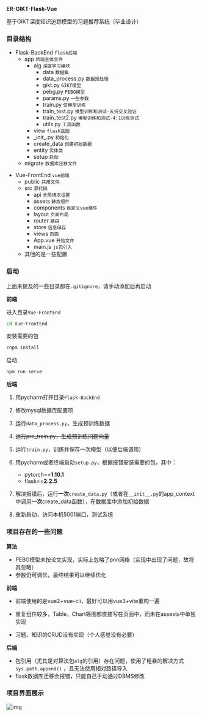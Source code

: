 **ER-GIKT-Flask-Vue** 

基于GIKT深度知识追踪模型的习题推荐系统（毕业设计）

### 目录结构

- Flask-BackEnd `flask后端`
  * app `后端主体文件`
    * alg `深度学习模块`
      * data  `数据集`
      * data_process.py `数据预处理`
      * gikt.py `GIKT模型`
      * pebg.py `PEBG模型`
      * params.py `一些参数`
      * train.py `仅模型训练`
      * train_test.py `模型训练和测试-五折交叉验证`
      * train_test2.py `模型训练和测试-4:1训练测试`
      * utils.py `工具函数`
    * view `flask蓝图`
    * \__init__.py `初始化`
    * create_data `创建初始数据`
    * entity `实体类`
    * setup `启动`
  * migrate `数据库迁移文件`

* Vue-FrontEnd `vue前端`
  * public `共用文件`
  * src `源代码`
    * api `全局请求设置`
    * assets `静态组件`
    * components `自定义vue组件`
    * layout `页面布局`
    * router `路由`
    * store `信息储存`
    * views `页面`
    * App.vue `开始文件`
    * main.js `js包引入`
  * 其他的是一些配置

### 启动

上面未提及的一些目录都在`.gitignore`，请手动添加后再启动

**前端**

进入目录`Vue-FrontEnd`

```bash
cd Vue-FrontEnd
```

安装需要的包

```bash
cnpm install
```

启动

```bash
npm run serve
```

**后端**

1. 用pycharm打开目录`Flask-BackEnd`

2. 修改mysql数据库配置项

3. 运行`data_process.py`，生成预训练数据

4. ~~运行pre_train.py，生成预训练问题向量~~

5. 运行`train.py`，训练并保存一次模型（以便后端调用）

6. 用pycharm或者终端启动`setup.py`，根据报错安装需要的包，其中：

   - pytorch==**1.10.1**

   * flask==**2.2.5**

7. 解决报错后，运行**一次**`create_data.py`（或者在`__init__.py`的app_context中调用**一次**create_data函数），在数据库中添加初始数据

8. 重新启动，访问本机5001端口，测试系统

### 项目存在的一些问题

**算法**

- PEBG模型未按论文实现，实际上忽略了pnn网络（实现中出现了问题，故将其忽略）
- 参数仍可调优，最终结果可以继续优化

**前端**

- 前端使用的是vue2+vue-cli，最好可以用vue3+vite重构一遍

- 重复组件较多，Table，Chart等图都直接写在页面中，而未在assests中单独实现

- 习题、知识的CRUD没有实现（个人感觉没有必要）

**后端**

- 包引用（尤其是对算法包`alg`的引用）存在问题，使用了粗暴的解决方式 `sys.path.append()` ，且无法使用相对路径导入
- flask数据库迁移会报错，只能自己手动通过DBMS修改

### 项目界面展示

![img](https://docimg9.docs.qq.com/image/AgAABhna8a_fmBfy37BFK4ZywXkPxren.png?w=1920&h=892)


